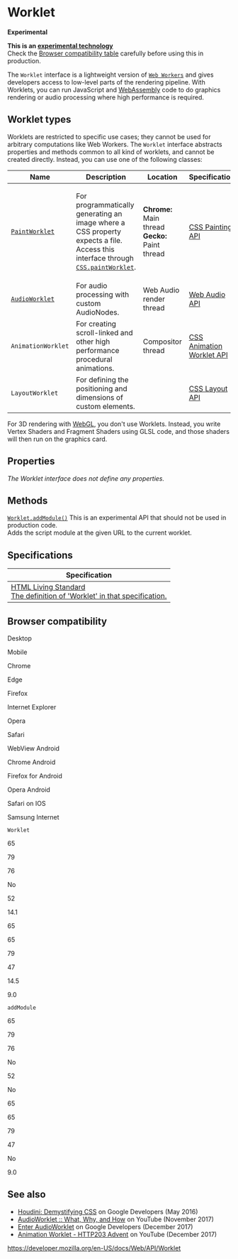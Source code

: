 Worklet
=======

**Experimental**

**This is an [experimental technology](https://developer.mozilla.org/en-US/docs/MDN/Guidelines/Conventions_definitions#experimental)**  
Check the [Browser compatibility table](#browser_compatibility) carefully before using this in production.

The `Worklet` interface is a lightweight version of [`Web Workers`](worker) and gives developers access to low-level parts of the rendering pipeline. With Worklets, you can run JavaScript and [WebAssembly](https://developer.mozilla.org/en-US/docs/WebAssembly) code to do graphics rendering or audio processing where high performance is required.

Worklet types
-------------

Worklets are restricted to specific use cases; they cannot be used for arbitrary computations like Web Workers. The `Worklet` interface abstracts properties and methods common to all kind of worklets, and cannot be created directly. Instead, you can use one of the following classes:

<table><colgroup><col style="width: 25%" /><col style="width: 25%" /><col style="width: 25%" /><col style="width: 25%" /></colgroup><thead><tr class="header"><th>Name</th><th>Description</th><th>Location</th><th>Specification</th></tr></thead><tbody><tr class="odd"><td><a href="paintworklet"><code>PaintWorklet</code></a></td><td><p>For programmatically generating an image where a CSS property expects a file. Access this interface through <a href="css/paintworklet"><code>CSS.paintWorklet</code></a>.</p></td><td><strong>Chrome:</strong> Main thread<br />
<strong>Gecko:</strong> Paint thread</td><td><a href="https://drafts.css-houdini.org/css-paint-api-1/#paint-worklet">CSS Painting API</a></td></tr><tr class="even"><td><a href="audioworklet"><code>AudioWorklet</code></a></td><td>For audio processing with custom AudioNodes.</td><td>Web Audio render thread</td><td><a href="https://webaudio.github.io/web-audio-api/#AudioWorklet">Web Audio API</a></td></tr><tr class="odd"><td><span class="page-not-created"><code>AnimationWorklet</code></span></td><td>For creating scroll-linked and other high performance procedural animations.</td><td>Compositor thread</td><td><a href="https://wicg.github.io/animation-worklet/">CSS Animation Worklet API</a></td></tr><tr class="even"><td><span class="page-not-created"><code>LayoutWorklet</code></span></td><td>For defining the positioning and dimensions of custom elements.</td><td></td><td><a href="https://drafts.css-houdini.org/css-layout-api-1/#layout-worklet">CSS Layout API</a></td></tr></tbody></table>

For 3D rendering with [WebGL](webgl_api), you don't use Worklets. Instead, you write Vertex Shaders and Fragment Shaders using GLSL code, and those shaders will then run on the graphics card.

Properties
----------

*The Worklet interface does not define any properties.*

Methods
-------

 [`Worklet.addModule()`](worklet/addmodule) <span class="icon experimental" viewbox="0 0 100 100" xmlns="http://www.w3.org/2000/svg" role="img"> This is an experimental API that should not be used in production code. </span>   
Adds the script module at the given URL to the current worklet.

Specifications
--------------

<table><thead><tr class="header"><th>Specification</th></tr></thead><tbody><tr class="odd"><td><a href="https://html.spec.whatwg.org/multipage/#worklets-worklet">HTML Living Standard<br />
<span class="small">The definition of 'Worklet' in that specification.</span></a></td></tr></tbody></table>

Browser compatibility
---------------------

Desktop

Mobile

Chrome

Edge

Firefox

Internet Explorer

Opera

Safari

WebView Android

Chrome Android

Firefox for Android

Opera Android

Safari on IOS

Samsung Internet

`Worklet`

65

79

76

No

52

14.1

65

65

79

47

14.5

9.0

`addModule`

65

79

76

No

52

No

65

65

79

47

No

9.0

See also
--------

-   [Houdini: Demystifying CSS](https://developers.google.com/web/updates/2016/05/houdini) on Google Developers (May 2016)
-   [AudioWorklet :: What, Why, and How](https://www.youtube.com/watch?v=g1L4O1smMC0&t=1m33s) on YouTube (November 2017)
-   [Enter AudioWorklet](https://developers.google.com/web/updates/2017/12/audio-worklet) on Google Developers (December 2017)
-   [Animation Worklet - HTTP203 Advent](https://www.youtube.com/watch?v=ZPkMMShYxKU&t=0m19s) on YouTube (December 2017)

<a href="https://developer.mozilla.org/en-US/docs/Web/API/Worklet" class="_attribution-link">https://developer.mozilla.org/en-US/docs/Web/API/Worklet</a>
